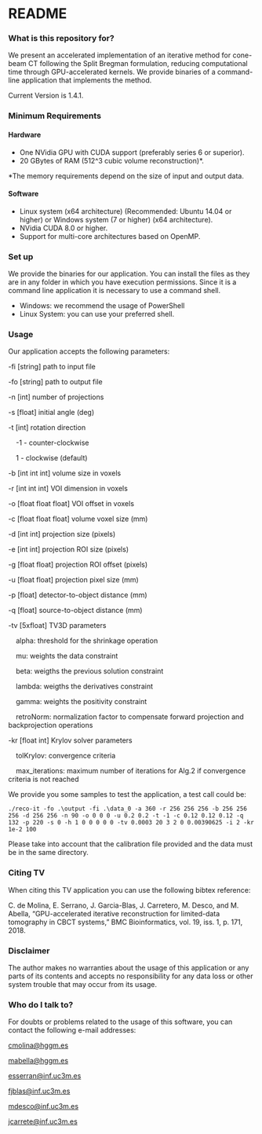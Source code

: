 # README #


### What is this repository for? ###
We present an accelerated implementation of an iterative method for cone-beam CT following the Split Bregman formulation, reducing computational time through GPU-accelerated kernels.
We provide binaries of a command-line application that implements the method. 


Current Version is 1.4.1. 


### Minimum Requirements ###

#### Hardware #####

* One NVidia GPU with CUDA support (preferably series 6 or superior).
* 20 GBytes of RAM (512^3 cubic volume reconstruction)*.

*The memory requirements depend on the size of input and output data. 

#### Software ####

* Linux system (x64 architecture) (Recommended: Ubuntu 14.04 or higher) or Windows system  (7 or higher) (x64 architecture).
* NVidia CUDA 8.0 or higher.
* Support for multi-core architectures based on OpenMP.

### Set up ###

We provide the binaries for our application. You can install the files as they are in any folder in which you have execution permissions. 
Since it is a command line application it is necessary to use a command shell. 

* Windows: we recommend the usage of PowerShell
* Linux System: you can use your preferred shell. 


### Usage ###

Our application accepts the following parameters: 

-fi [string]	path to input file

-fo [string]	path to output file

-n  [int]	number of projections

-s  [float]	initial angle (deg)

-t  [int]	rotation direction

&nbsp;&nbsp;&nbsp; -1 - counter-clockwise

&nbsp;&nbsp;&nbsp; 1 - clockwise (default)

-b  [int int int]	volume size in voxels

-r  [int int int]	VOI dimension in voxels

-o  [float float float]	VOI offset in voxels

-c  [float float float]	volume voxel size (mm)

-d  [int int]	projection size (pixels)

-e  [int int]	projection ROI size (pixels)

-g  [float float]	projection ROI offset (pixels)

-u  [float float]	projection pixel size (mm)

-p  [float]	detector-to-object distance (mm)

-q  [float]	source-to-object distance (mm)

-tv [5xfloat] TV3D parameters

&nbsp;&nbsp;&nbsp; alpha: threshold for the shrinkage operation
 
&nbsp;&nbsp;&nbsp; mu: weights the data constraint
  
&nbsp;&nbsp;&nbsp; beta: weigths the previous solution constraint
  
&nbsp;&nbsp;&nbsp; lambda: weigths the derivatives constraint
  
&nbsp;&nbsp;&nbsp; gamma: weights the positivity constraint
  
&nbsp;&nbsp;&nbsp; retroNorm: normalization factor to compensate forward projection and backprojection operations

-kr [float int]	Krylov solver parameters

&nbsp;&nbsp;&nbsp; tolKrylov: convergence criteria

&nbsp;&nbsp;&nbsp; max_iterations: maximum number of iterations for Alg.2 if convergence criteria is not reached

We provide you some samples to test the application, a test call could be: 

```
./reco-it -fo .\output -fi .\data_0 -a 360 -r 256 256 256 -b 256 256 256 -d 256 256 -n 90 -o 0 0 0 -u 0.2 0.2 -t -1 -c 0.12 0.12 0.12 -q 132 -p 220 -s 0 -h 1 0 0 0 0 0 -tv 0.0003 20 3 2 0 0.00390625 -i 2 -kr 1e-2 100
```

Please take into account that the calibration file provided and the data must be in the same directory.

### Citing TV ###

When citing this TV application you can use the following bibtex reference: 

C. de Molina, E. Serrano, J. Garcia-Blas, J. Carretero, M. Desco, and M. Abella, “GPU-accelerated iterative reconstruction for limited-data tomography in CBCT systems,” BMC Bioinformatics, vol. 19, iss. 1, p. 171, 2018.

### Disclaimer ###

The author makes no warranties about the usage of this application or any parts of its contents and accepts no responsibility for any data loss or other system trouble that may occur from its usage.

### Who do I talk to? ###

For doubts or problems related to the usage of this software, you can contact the following e-mail addresses:

cmolina@hggm.es

mabella@hggm.es

esserran@inf.uc3m.es

fjblas@inf.uc3m.es

mdesco@inf.uc3m.es

jcarrete@inf.uc3m.es

